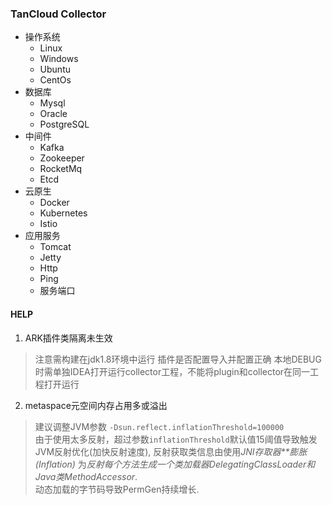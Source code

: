 ### TanCloud Collector

* 操作系统
  * Linux
  * Windows
  * Ubuntu
  * CentOs
* 数据库
  * Mysql
  * Oracle
  * PostgreSQL
* 中间件   
  * Kafka
  * Zookeeper
  * RocketMq
  * Etcd  
* 云原生  
  * Docker  
  * Kubernetes  
  * Istio  
* 应用服务  
  * Tomcat
  * Jetty
  * Http
  * Ping
  * 服务端口

#### HELP   

1. ARK插件类隔离未生效   
> 注意需构建在jdk1.8环境中运行
> 插件是否配置导入并配置正确
> 本地DEBUG时需单独IDEA打开运行collector工程，不能将plugin和collector在同一工程打开运行  

2. metaspace元空间内存占用多或溢出  
> 建议调整JVM参数 ```-Dsun.reflect.inflationThreshold=100000```       
> 由于使用太多反射，超过参数`inflationThreshold`默认值15阈值导致触发JVM反射优化(加快反射速度),
> 反射获取类信息由使用*JNI存取器**膨胀(Inflation)*
> 为*反射每个方法生成一个类加载器DelegatingClassLoader和Java类MethodAccessor*.    
> 动态加载的字节码导致PermGen持续增长.   


